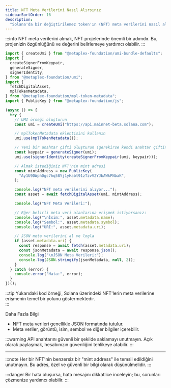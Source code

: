 ```yaml
---
title: NFT Meta Verilerini Nasıl Alırsınız
sidebarSortOrder: 16
description:
  "Solana'da bir değiştirilemez token'ın (NFT) meta verilerini nasıl alacağınızı öğrenin."
---
```


:::info
NFT meta verilerini almak, NFT projelerinde önemli bir adımdır. Bu, projenizin özgünlüğünü ve değerini belirlemeye yardımcı olabilir.
:::

```typescript filename="get-nft-metadata.ts"
import { createUmi } from "@metaplex-foundation/umi-bundle-defaults";
import {
  createSignerFromKeypair,
  generateSigner,
  signerIdentity,
} from "@metaplex-foundation/umi";
import {
  fetchDigitalAsset,
  mplTokenMetadata,
} from "@metaplex-foundation/mpl-token-metadata";
import { PublicKey } from "@metaplex-foundation/js";

(async () => {
  try {
    // UMI örneği oluşturun
    const umi = createUmi("https://api.mainnet-beta.solana.com");

    // mplTokenMetadata eklentisini kullanın
    umi.use(mplTokenMetadata());

    // Yeni bir anahtar çifti oluşturun (gerekirse kendi anahtar çiftinizle değiştirebilirsiniz)
    const keypair = generateSigner(umi);
    umi.use(signerIdentity(createSignerFromKeypair(umi, keypair)));

    // Almak istediğiniz NFT'nin mint adresi
    const mintAddress = new PublicKey(
      "Ay1U9DWphDgc7hq58Yj1yHabt91zTzvV2YJbAWkPNbaK",
    );

    console.log("NFT meta verilerini alıyor...");
    const asset = await fetchDigitalAsset(umi, mintAddress);

    console.log("NFT Meta Verileri:");

    // Eğer belirli meta veri alanlarına erişmek istiyorsanız:
    console.log("\nİsim:", asset.metadata.name);
    console.log("Sembol:", asset.metadata.symbol);
    console.log("URI:", asset.metadata.uri);

    // JSON meta verilerini al ve logla
    if (asset.metadata.uri) {
      const response = await fetch(asset.metadata.uri);
      const jsonMetadata = await response.json();
      console.log("\nJSON Meta Verileri:");
      console.log(JSON.stringify(jsonMetadata, null, 2));
    }
  } catch (error) {
    console.error("Hata:", error);
  }
})();
```

:::tip
Yukarıdaki kod örneği, Solana üzerindeki NFT'lerin meta verilerine erişmenin temel bir yolunu göstermektedir.   
:::


Daha Fazla Bilgi

- NFT meta verileri genellikle JSON formatında tutulur.
- Meta veriler, görüntü, isim, sembol ve diğer bilgiler içerebilir.



:::warning
API anahtarını güvenli bir şekilde saklamayı unutmayın. Açık olarak paylaşmak, hesabınızın güvenliğini tehlikeye atabilir.
:::

--- 

:::note
Her bir NFT'nin benzersiz bir "mint address" ile temsil edildiğini unutmayın. Bu adres, özel ve güvenli bir bilgi olarak düşünülmelidir.
:::

:::danger
Bir hata oluşursa, hata mesajını dikkatlice inceleyin; bu, sorunları çözmenize yardımcı olabilir.
:::